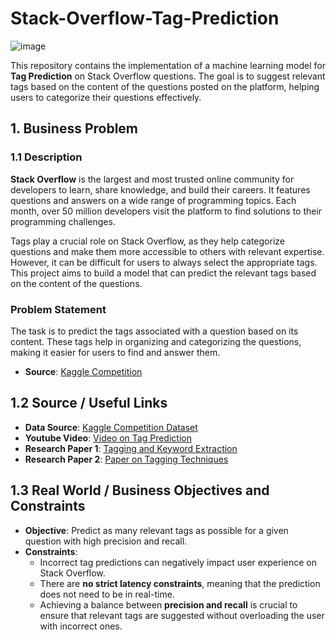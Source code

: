 # Stack-Overflow-Tag-Prediction

![image](https://github.com/user-attachments/assets/5e09908b-fa3a-474b-b638-816e4d602a0e)

This repository contains the implementation of a machine learning model for **Tag Prediction** on Stack Overflow questions. The goal is to suggest relevant tags based on the content of the questions posted on the platform, helping users to categorize their questions effectively.

## 1. Business Problem

### 1.1 Description

**Stack Overflow** is the largest and most trusted online community for developers to learn, share knowledge, and build their careers. It features questions and answers on a wide range of programming topics. Each month, over 50 million developers visit the platform to find solutions to their programming challenges.

Tags play a crucial role on Stack Overflow, as they help categorize questions and make them more accessible to others with relevant expertise. However, it can be difficult for users to always select the appropriate tags. This project aims to build a model that can predict the relevant tags based on the content of the questions.

### Problem Statement

The task is to predict the tags associated with a question based on its content. These tags help in organizing and categorizing the questions, making it easier for users to find and answer them.

- **Source**: [Kaggle Competition](https://www.kaggle.com/c/facebook-recruiting-iii-keyword-extraction/)

## 1.2 Source / Useful Links

- **Data Source**: [Kaggle Competition Dataset](https://www.kaggle.com/c/facebook-recruiting-iii-keyword-extraction/data)
- **Youtube Video**: [Video on Tag Prediction](https://youtu.be/nNDqbUhtIRg)
- **Research Paper 1**: [Tagging and Keyword Extraction](https://www.microsoft.com/en-us/research/wp-content/uploads/2016/02/tagging-1.pdf)
- **Research Paper 2**: [Paper on Tagging Techniques](https://dl.acm.org/citation.cfm?id=2660970&dl=ACM&coll=DL)

## 1.3 Real World / Business Objectives and Constraints

- **Objective**: Predict as many relevant tags as possible for a given question with high precision and recall.
- **Constraints**:
  - Incorrect tag predictions can negatively impact user experience on Stack Overflow.
  - There are **no strict latency constraints**, meaning that the prediction does not need to be in real-time.
  - Achieving a balance between **precision and recall** is crucial to ensure that relevant tags are suggested without overloading the user with incorrect ones.
